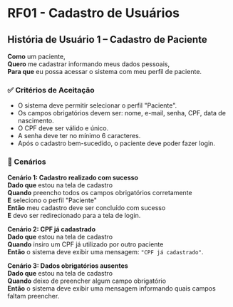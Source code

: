# RF01 - Cadastro de Usuários

## História de Usuário 1 – Cadastro de Paciente

**Como** um paciente,  
**Quero** me cadastrar informando meus dados pessoais,  
**Para que** eu possa acessar o sistema com meu perfil de paciente.

### ✅ Critérios de Aceitação

- O sistema deve permitir selecionar o perfil "Paciente".
- Os campos obrigatórios devem ser: nome, e-mail, senha, CPF, data de nascimento.
- O CPF deve ser válido e único.
- A senha deve ter no mínimo 6 caracteres.
- Após o cadastro bem-sucedido, o paciente deve poder fazer login.

### 📌 Cenários

**Cenário 1: Cadastro realizado com sucesso**  
**Dado que** estou na tela de cadastro  
**Quando** preencho todos os campos obrigatórios corretamente  
**E** seleciono o perfil "Paciente"  
**Então** meu cadastro deve ser concluído com sucesso  
**E** devo ser redirecionado para a tela de login.

**Cenário 2: CPF já cadastrado**  
**Dado que** estou na tela de cadastro  
**Quando** insiro um CPF já utilizado por outro paciente  
**Então** o sistema deve exibir uma mensagem: `"CPF já cadastrado"`.

**Cenário 3: Dados obrigatórios ausentes**  
**Dado que** estou na tela de cadastro  
**Quando** deixo de preencher algum campo obrigatório  
**Então** o sistema deve exibir uma mensagem informando quais campos faltam preencher.